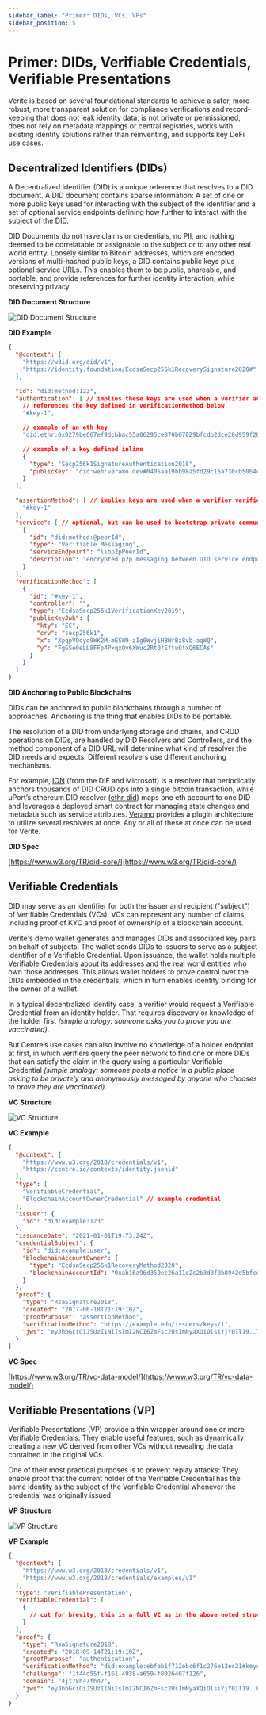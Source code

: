 ```yaml
---
sidebar_label: "Primer: DIDs, VCs, VPs"
sidebar_position: 5
---
```


# Primer: DIDs, Verifiable Credentials, Verifiable Presentations

Verite is based on several foundational standards to achieve a safer, more robust, more transparent solution for compliance verifications and record-keeping that does not leak identity data, is not private or permissioned, does not rely on metadata mappings or central registries, works with existing identity solutions rather than reinventing, and supports key DeFi use cases.

## Decentralized Identifiers (DIDs)

A Decentralized Identifier (DID) is a unique reference that resolves to a DID document. A DID document contains sparse information: A set of one or more public keys used for interacting with the subject of the identifier and a set of optional service endpoints defining how further to interact with the subject of the DID.

DID Documents do not have claims or credentials, no PII, and nothing deemed to be correlatable or assignable to the subject or to any other real world entity. Loosely similar to Bitcoin addresses, which are encoded versions of multi-hashed public keys, a DID contains public keys plus optional service URLs. This enables them to be public, shareable, and portable, and provide references for further identity interaction, while preserving privacy.

**DID Document Structure**

![DID Document Structure](/img/docs/did_doc_structure.png "DID Document Structure")

**DID Example**

<!-- prettier-ignore -->
```json
{
  "@context": [
    "https://w3id.org/did/v1",
    "https://identity.foundation/EcdsaSecp256k1RecoverySignature2020#"
  ],

  "id": "did:method:123",
  "authentication": [ // implies these keys are used when a verifier authenticates a subject
    // references the key defined in verificationMethod below
    "#key-1",

    // example of an eth key
    "did:ethr:0x0279be667ef9dcbbac55a06295ce870b07029bfcdb2dce28d959f2815b16f81798#controller",

    // example of a key defined inline
    {
      "type": "Secp256k1SignatureAuthentication2018",
      "publicKey": "did:web:veramo.dev#0405aa19bb98a5fd29c15a730cb5064ca128dea19247b896b1a7bdad0b4bccccda9b47366cd1359e740d938e5a47d7bed0501150e8a1623805ac47c489421b1506"
    }
  ],

  "assertionMethod": [ // implies keys are used when a verifier verifies claims about this DID
    "#key-1"
  ],
  "service": [ // optional, but can be used to bootstrap private communication
    {
      "id": "did:method:@peerId",
      "type": "Verifiable Messaging",
      "serviceEndpoint": "libp2pPeerId",
      "description": "encrypted p2p messaging between DID service endpoints"
    }
  ],
  "verificationMethod": [
    {
      "id": "#key-1",
      "controller": "",
      "type": "EcdsaSecp256k1VerificationKey2019",
      "publicKeyJwk": {
        "kty": "EC",
        "crv": "secp256k1",
        "x": "XpqpVOdyo9WK2M-mESW9-zIg6WvjiHBWrBz8vb-aqWQ",
        "y": "FgGSe0eLL8FFp4PxqxOv6XWuc2Rt0fEftu0fxQ6ECAs"
      }
    }
  ]
}
```

**DID Anchoring to Public Blockchains**

DIDs can be anchored to public blockchains through a number of approaches. Anchoring is the thing that enables DIDs to be portable.

The resolution of a DID from underlying storage and chains, and CRUD operations on DIDs, are handled by DID Resolvers and Controllers, and the method component of a DID URL will determine what kind of resolver the DID needs and expects. Different resolvers use different anchoring mechanisms.

For example, [ION](https://techcommunity.microsoft.com/t5/identity-standards-blog/ion-we-have-liftoff/ba-p/1441555) (from the DIF and Microsoft) is a resolver that periodically anchors thousands of DID CRUD ops into a single bitcoin transaction, while uPort’s ethereum DID resolver ([ethr-did](https://github.com/uport-project/ethr-did)) maps one eth account to one DID and leverages a deployed smart contract for managing state changes and metadata such as service attributes. [Veramo](http://veramo.io/) provides a plugin architecture to utilize several resolvers at once. Any or all of these at once can be used for Verite.

**DID Spec**

[https://www.w3.org/TR/did-core/](https://www.w3.org/TR/did-core/)

## Verifiable Credentials

DID may serve as an identifier for both the issuer and recipient ("subject") of Verifiable Credentials (VCs). VCs can represent any number of claims, including proof of KYC and proof of ownership of a blockchain account.

Verite's demo wallet generates and manages DIDs and associated key pairs on behalf of subjects. The wallet sends DIDs to issuers to serve as a subject identifier of a Verifiable Credential. Upon issuance, the wallet holds multiple Verifiable Credentials about its addresses and the real world entities who own those addresses. This allows wallet holders to prove control over the DIDs embedded in the credentials, which in turn enables identity binding for the owner of a wallet.

In a typical decentralized identity case, a verifier would request a Verifiable Credential from an identity holder. That requires discovery or knowledge of the holder first _(simple analogy: someone asks you to prove you are vaccinated)_.

But Centre’s use cases can also involve no knowledge of a holder endpoint at first, in which verifiers query the peer network to find one or more DIDs that can satisfy the claim in the query using a particular Verifiable Credential _(simple analogy: someone posts a notice in a public place asking to be privately and anonymously messaged by anyone who chooses to prove they are vaccinated)_.

**VC Structure**

![VC Structure](/img/docs/vc_structure.png "VC Structure")

**VC Example**

<!-- prettier-ignore -->
```json
{
  "@context": [
    "https://www.w3.org/2018/credentials/v1",
    "https://centre.io/contexts/identity.jsonld"
  ],
  "type": [
    "VerifiableCredential",
    "BlockchainAccountOwnerCredential" // example credential
  ],
  "issuer": {
    "id": "did:example:123"
  },
  "issuanceDate": "2021-01-01T19:73:24Z",
  "credentialSubject": {
    "id": "did:example:user",
    "blockchainAccountOwner": {
      "type": "EcdsaSecp256k1RecoveryMethod2020",
      "blockchainAccountId": "0xab16a96d359ec26a11e2c2b3d8f8b8942d5bfcdb@eip155:1"
    }
  },
  "proof": {
    "type": "RsaSignature2018",
    "created": "2017-06-18T21:19:10Z",
    "proofPurpose": "assertionMethod",
    "verificationMethod": "https://example.edu/issuers/keys/1",
    "jws": "eyJhbGciOiJSUzI1NiIsImI2NCI6ZmFsc2UsImNyaXQiOlsiYjY0Il19..TCYt5XsITJX1CxPCT8yAV-TVkIEq_PbChOMqsLfRoPsnsgw5WEuts01mq-pQy7UJiN5mgRxD-WUcX16dUEMGlv50aqzpqh4Qktb3rk-BuQy72IFLOqV0G_zS245-kronKb78cPN25DGlcTwLtjPAYuNzVBAh4vGHSrQyHUdBBPM"
  }
}
```

**VC Spec**

[https://www.w3.org/TR/vc-data-model/](https://www.w3.org/TR/vc-data-model/)

## Verifiable Presentations (VP)

Verifiable Presentations (VP) provide a thin wrapper around one or more Verifiable Credentials. They enable useful features, such as dynamically creating a new VC derived from other VCs without revealing the data contained in the original VCs.

One of their most practical purposes is to prevent replay attacks: They enable proof that the current holder of the Verifiable Credential has the same identity as the subject of the Verifiable Credential whenever the credential was originally issued.

**VP Structure**

![VP Structure](/img/docs/vp_structure.png "VP Structure")

**VP Example**

<!-- prettier-ignore -->
```json
{
  "@context": [
    "https://www.w3.org/2018/credentials/v1",
    "https://www.w3.org/2018/credentials/examples/v1"
  ],
  "type": "VerifiablePresentation",
  "verifiableCredential": [
    {
      // cut for brevity, this is a full VC as in the above noted structure
    }
  ],
  "proof": {
    "type": "RsaSignature2018",
    "created": "2018-09-14T21:19:10Z",
    "proofPurpose": "authentication",
    "verificationMethod": "did:example:ebfeb1f712ebc6f1c276e12ec21#keys-1",
    "challenge": "1f44d55f-f161-4938-a659-f8026467f126",
    "domain": "4jt78h47fh47",
    "jws": "eyJhbGciOiJSUzI1NiIsImI2NCI6ZmFsc2UsImNyaXQiOlsiYjY0Il19..kTCYt5XsITJX1CxPCT8yAV-TVIw5WEuts01mq-pQy7UJiN5mgREEMGlv50aqzpqh4Qq_PbChOMqsLfRoPsnsgxD-WUcX16dUOqV0G_zS245-kronKb78cPktb3rk-BuQy72IFLN25DYuNzVBAh"
  }
}
```
